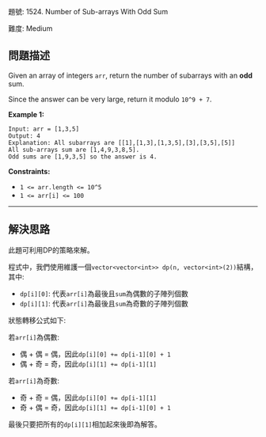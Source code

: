 題號: 1524. Number of Sub-arrays With Odd Sum

難度: Medium

## 問題描述

Given an array of integers `arr`, return the number of subarrays with an **odd** sum.

Since the answer can be very large, return it modulo `10^9 + 7`.

**Example 1:**
```
Input: arr = [1,3,5]
Output: 4
Explanation: All subarrays are [[1],[1,3],[1,3,5],[3],[3,5],[5]]
All sub-arrays sum are [1,4,9,3,8,5].
Odd sums are [1,9,3,5] so the answer is 4.
```


**Constraints:**

- `1 <= arr.length <= 10^5`
- `1 <= arr[i] <= 100`

---
## 解決思路

此題可利用DP的策略來解。

程式中，我們使用維護一個`vector<vector<int>> dp(n, vector<int>(2))`結構，其中:

- `dp[i][0]`: 代表`arr[i]`為最後且`sum`為偶數的子陣列個數
- `dp[i][1]`: 代表`arr[i]`為最後且`sum`為奇數的子陣列個數

狀態轉移公式如下:

若`arr[i]`為偶數:
- 偶 + 偶 = 偶，因此`dp[i][0] += dp[i-1][0] + 1`
- 偶 + 奇 = 奇，因此`dp[i][1] += dp[i-1][1]`

若`arr[i]`為奇數:
- 奇 + 奇 = 偶，因此`dp[i][0] += dp[i-1][1]`
- 奇 + 偶 = 奇，因此`dp[i][1] += dp[i-1][0] + 1`

最後只要把所有的`dp[i][1]`相加起來後即為解答。
